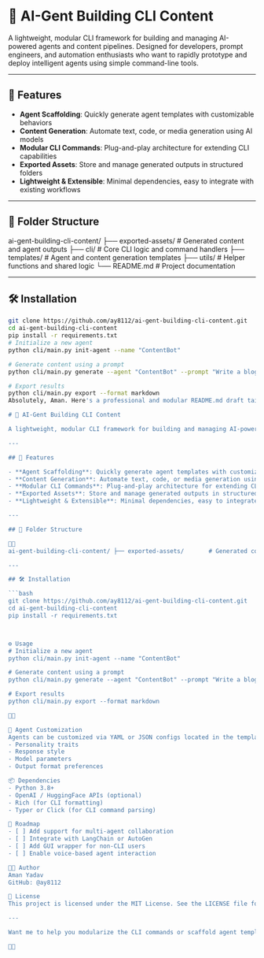 # 🤖 AI-Gent Building CLI Content

A lightweight, modular CLI framework for building and managing AI-powered agents and content pipelines. Designed for developers, prompt engineers, and automation enthusiasts who want to rapidly prototype and deploy intelligent agents using simple command-line tools.

---

## 🚀 Features

- **Agent Scaffolding**: Quickly generate agent templates with customizable behaviors
- **Content Generation**: Automate text, code, or media generation using AI models
- **Modular CLI Commands**: Plug-and-play architecture for extending CLI capabilities
- **Exported Assets**: Store and manage generated outputs in structured folders
- **Lightweight & Extensible**: Minimal dependencies, easy to integrate with existing workflows

---

## 📁 Folder Structure
ai-gent-building-cli-content/ ├── exported-assets/       # Generated content and agent outputs ├── cli/                   # Core CLI logic and command handlers ├── templates/             # Agent and content generation templates ├── utils/                 # Helper functions and shared logic └── README.md              # Project documentation

---

## 🛠️ Installation

```bash
git clone https://github.com/ay8112/ai-gent-building-cli-content.git
cd ai-gent-building-cli-content
pip install -r requirements.txt
# Initialize a new agent
python cli/main.py init-agent --name "ContentBot"

# Generate content using a prompt
python cli/main.py generate --agent "ContentBot" --prompt "Write a blog post about AI agents"

# Export results
python cli/main.py export --format markdown
Absolutely, Aman. Here's a professional and modular README.md draft tailored for the  repo. It assumes the project is a CLI-based framework for building AI agents or generating content via command-line workflows. You can tweak the sections based on your exact implementation:

# 🤖 AI-Gent Building CLI Content

A lightweight, modular CLI framework for building and managing AI-powered agents and content pipelines. Designed for developers, prompt engineers, and automation enthusiasts who want to rapidly prototype and deploy intelligent agents using simple command-line tools.

---

## 🚀 Features

- **Agent Scaffolding**: Quickly generate agent templates with customizable behaviors
- **Content Generation**: Automate text, code, or media generation using AI models
- **Modular CLI Commands**: Plug-and-play architecture for extending CLI capabilities
- **Exported Assets**: Store and manage generated outputs in structured folders
- **Lightweight & Extensible**: Minimal dependencies, easy to integrate with existing workflows

---

## 📁 Folder Structure


ai-gent-building-cli-content/ ├── exported-assets/       # Generated content and agent outputs ├── cli/                   # Core CLI logic and command handlers ├── templates/             # Agent and content generation templates ├── utils/                 # Helper functions and shared logic └── README.md              # Project documentation

---

## 🛠️ Installation

```bash
git clone https://github.com/ay8112/ai-gent-building-cli-content.git
cd ai-gent-building-cli-content
pip install -r requirements.txt



⚙️ Usage
# Initialize a new agent
python cli/main.py init-agent --name "ContentBot"

# Generate content using a prompt
python cli/main.py generate --agent "ContentBot" --prompt "Write a blog post about AI agents"

# Export results
python cli/main.py export --format markdown



🧠 Agent Customization
Agents can be customized via YAML or JSON configs located in the templates/ folder. You can define:
- Personality traits
- Response style
- Model parameters
- Output format preferences

📦 Dependencies
- Python 3.8+
- OpenAI / HuggingFace APIs (optional)
- Rich (for CLI formatting)
- Typer or Click (for CLI command parsing)

🧪 Roadmap
- [ ] Add support for multi-agent collaboration
- [ ] Integrate with LangChain or AutoGen
- [ ] Add GUI wrapper for non-CLI users
- [ ] Enable voice-based agent interaction

🧑‍💻 Author
Aman Yadav
GitHub: @ay8112

📄 License
This project is licensed under the MIT License. See the LICENSE file for details.

---

Want me to help you modularize the CLI commands or scaffold agent templates for your own use case? I can even help you benchmark it against LangChain or AutoGen workflows.


